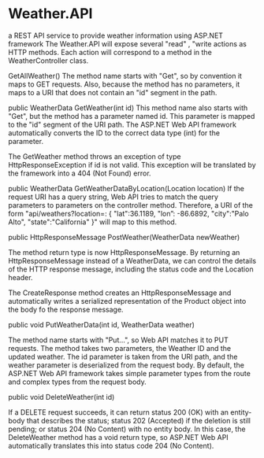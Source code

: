 # Weather.API
a REST API service to provide weather  information using ASP.NET framework
The Weather.API will expose several "read" , "write actions as HTTP methods. Each action will correspond to a method in the WeatherController class.

GetAllWeather() 
The method name starts with "Get", so by convention it maps to GET requests. Also, because the method has no parameters,
 it maps to a URI that does not contain an "id" segment in the path.
 
  public WeatherData GetWeather(int id)
 This method name also starts with "Get", but the method has a parameter named id. This parameter is mapped to the "id" segment of the URI path. 
 The ASP.NET Web API framework automatically converts the ID to the correct data type (int) for the parameter.

 The GetWeather method throws an exception of type HttpResponseException if id is not valid. 
 This exception will be translated by the framework into a 404 (Not Found) error.
 
 public WeatherData GetWeatherDataByLocation(Location location)
 If the request URI has a query string, Web API tries to match the query parameters to parameters on the controller method. 
 Therefore, a URI of the form "api/weathers?location=: {
 "lat":36.1189,
 "lon”: -86.6892,
 "city":"Palo Alto",
 "state":"California"
 }" will map to this method.
 
public HttpResponseMessage PostWeather(WeatherData newWeather)
  
The method return type is now HttpResponseMessage. By returning an HttpResponseMessage instead of a WeatherData, we can control the details of the HTTP response message,
including the status code and the Location header.

The CreateResponse method creates an HttpResponseMessage and automatically writes a serialized representation of the Product object into the body fo the response message.

public void PutWeatherData(int id, WeatherData weather)

The method name starts with "Put...", so Web API matches it to PUT requests. The method takes two parameters, the Weather ID and the updated weather.
The id parameter is taken from the URI path, and the weather parameter is deserialized from the request body. 
By default, the ASP.NET Web API framework takes simple parameter types from the route and complex types from the request body.

public void DeleteWeather(int id)

If a DELETE request succeeds, it can return status 200 (OK) with an entity-body that describes the status; status 202 (Accepted) if the deletion is still pending;
or status 204 (No Content) with no entity body. In this case, the DeleteWeather method has a void return type, so ASP.NET Web API automatically translates
this into status code 204 (No Content).
